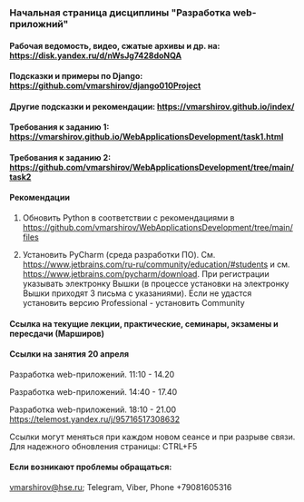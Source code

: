 ### Начальная страница дисциплины "Разработка web-приложний"


#### Рабочая ведомость, видео, сжатые архивы и др. на: https://disk.yandex.ru/d/nWsJg7428doNQA

#### Подсказки и примеры по Django: https://github.com/vmarshirov/django010Project

#### Другие подсказки и рекомендации: https://vmarshirov.github.io/index/ 

#### Требования к заданию 1: https://vmarshirov.github.io/WebApplicationsDevelopment/task1.html

#### Требования к заданию 2: https://github.com/vmarshirov/WebApplicationsDevelopment/tree/main/task2

#### Рекомендации

1.  Обновить Python в соответствии с рекомендациями в https://github.com/vmarshirov/WebApplicationsDevelopment/tree/main/files

2.  Установить PyCharm  (среда разработки ПО). См. https://www.jetbrains.com/ru-ru/community/education/#students
и см.  https://www.jetbrains.com/pycharm/download.  При регистрации указывать электронку Вышки (в процессе установки на электронку Вышки приходят 3 письма с указаниями). 
Если не удастся установить версию  Professional -   установить Community    


####  Ссылка на текущие лекции, практические, семинары, экзамены и пересдачи (Марширов)

#### Cсылки на занятия 20 апреля
Разработка web-приложений. 11:10 - 14.20 

Разработка web-приложений. 14:40 - 17.40 

Разработка web-приложений. 18:10 - 21.00 https://telemost.yandex.ru/j/95716517308632

Ссылки могут меняться при каждом новом сеансе и при разрыве связи. Для надежного обновления страницы: CTRL+F5


#### Если возникают проблемы обращаться: 
vmarshirov@hse.ru;  Telegram, Viber, Phone +79081605316
